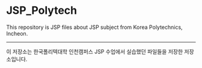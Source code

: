# JSP_Polytech
This repository is JSP files about JSP subject from Korea Polytechnics, Incheon.

--------------------------------------------------------------

이 저장소는 한국폴리텍대학 인천캠퍼스 JSP 수업에서 실습했던 파일들을 저장한 저장소입니다.
